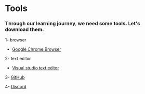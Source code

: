 # Tools

### Through our learning journey, we need some tools. Let's download them.

1- browser

- [Google Chrome Browser](https://www.google.co.uk/chrome/)

2- text editor

- [Visual studio text editor](https://code.visualstudio.com/)

3- [GitHub](https://github.com)

4- [Discord](https://discord.gg/7Rkse2)
